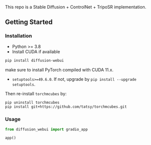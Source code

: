 
This repo is a Stable Diffusion + ControlNet + TripoSR implementation.
## Getting Started
### Installation
- Python >= 3.8
- Install CUDA if available

```bash
pip install diffusion-webui
```
make sure to install PyTorch compiled with CUDA 11.x.
- `setuptools>=49.6.0`. If not, upgrade by `pip install --upgrade setuptools`.

Then re-install `torchmcubes` by:

```sh
pip uninstall torchmcubes
pip install git+https://github.com/tatsy/torchmcubes.git
```

### Usage
```python
from diffusion_webui import gradio_app

app()
```
